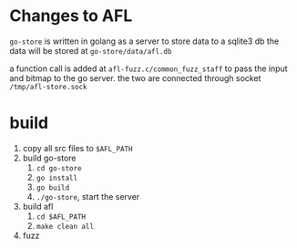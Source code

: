 # Changes to AFL
`go-store` is written in golang as a server to store data to a sqlite3 db
the data will be stored at `go-store/data/afl.db`

a function call is added at `afl-fuzz.c/common_fuzz_staff` to pass the input and bitmap to the go server. the two are connected through socket `/tmp/afl-store.sock`

# build

1. copy all src files to `$AFL_PATH`
2. build go-store 
    1. `cd go-store`
    2. `go install`
    3. `go build`
    4. `./go-store`, start the server
3. build afl
    1. `cd $AFL_PATH`
    2. `make clean all`
4. fuzz
